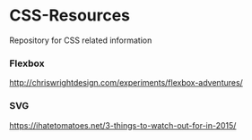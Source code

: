 CSS-Resources
=============

Repository for CSS related information

<h3>Flexbox</h3>

http://chriswrightdesign.com/experiments/flexbox-adventures/

<h3>SVG</h3>

https://ihatetomatoes.net/3-things-to-watch-out-for-in-2015/

